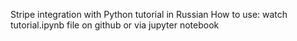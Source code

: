 Stripe integration with Python tutorial in Russian
How to use: watch tutorial.ipynb file on github or via jupyter notebook
